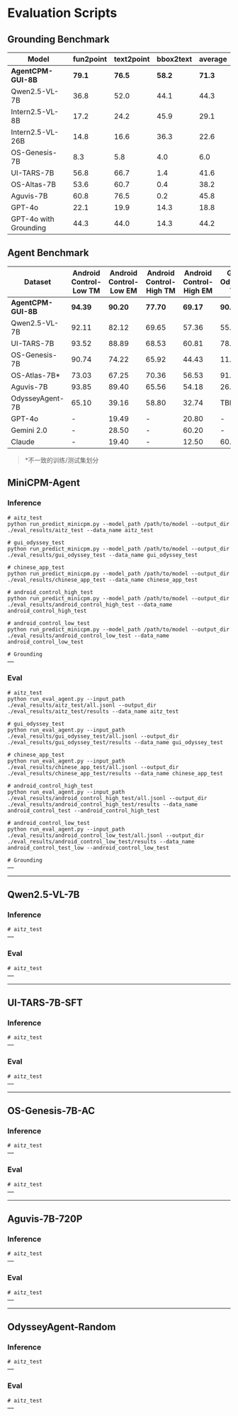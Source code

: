 # Evaluation Scripts

## Grounding Benchmark

| Model                   | fun2point | text2point | bbox2text | average |
|-------------------------|-----------|------------|-----------|--------|
| **AgentCPM-GUI-8B**     | **79.1**  | **76.5**   | **58.2**  |**71.3**|
| Qwen2.5-VL-7B           | 36.8      | 52.0       | 44.1      | 44.3   |
| Intern2.5-VL-8B         | 17.2      | 24.2       | 45.9      | 29.1   |
| Intern2.5-VL-26B        | 14.8      | 16.6       | 36.3      | 22.6   |
| OS-Genesis-7B	          | 8.3	      | 5.8	       | 4.0	     | 6.0    |
| UI-TARS-7B	            | 56.8	    | 66.7	     | 1.4	     | 41.6   |
| OS-Altas-7B	            | 53.6	    | 60.7	     | 0.4	     | 38.2   |
| Aguvis-7B	              | 60.8	    | 76.5	     | 0.2	     | 45.8   |
| GPT-4o                  | 22.1      | 19.9       | 14.3      | 18.8   |
| GPT-4o with Grounding   | 44.3      | 44.0       | 14.3      | 44.2   |

## Agent Benchmark

| Dataset       | Android Control-Low TM | Android Control-Low EM | Android Control-High TM | Android Control-High EM | GUI-Odyssey TM | GUI-Odyssey EM | AITZ TM | AITZ EM | Chinese APP TM | Chinese APP EM |
| ------------- | ---------------------- | ---------------------- | ----------------------- | ----------------------- | -------------- | -------------- | ------- | ------- | -------------- | -------------- |
| **AgentCPM-GUI-8B** | **94.39** | **90.20** | **77.70** | **69.17** | **90.85** | **74.96** | **85.71** | **76.38** | **96.86** | **91.28** |
|Qwen2.5-VL-7B  |92.11|82.12|69.65|57.36|55.33|40.90|73.16|57.58|68.53|48.80|
|UI-TARS-7B     |93.52|88.89|68.53|60.81|78.79|57.33|71.74|55.31|71.01|53.92|
|OS-Genesis-7B  |90.74|74.22|65.92|44.43|11.67|3.63|19.98|8.45|38.10|14.50|
|OS-Atlas-7B*   |73.03|67.25|70.36|56.53|91.83|76.76|74.13|58.45|81.53|55.89|
|Aguvis-7B      |93.85|89.40|65.56|54.18|26.71|13.54|35.71|18.99|67.43|38.20|
|OdysseyAgent-7B|65.10|39.16|58.80|32.74|TBD|73.78|59.17|31.60|67.56|25.44|
|GPT-4o         |-|19.49|-|20.80|-|20.39|70.00|35.30|3.67|3.67|
|Gemini 2.0     |-|28.50|-|60.20|-|3.27|-|-|-|-|
|Claude         |-|19.40|-|12.50|60.90|-|-|-|-|-|
>*不一致的训练/测试集划分

## MiniCPM-Agent

### Inference

```
# aitz_test
python run_predict_minicpm.py --model_path /path/to/model --output_dir ./eval_results/aitz_test --data_name aitz_test

# gui_odyssey_test
python run_predict_minicpm.py --model_path /path/to/model --output_dir ./eval_results/gui_odyssey_test --data_name gui_odyssey_test

# chinese_app_test
python run_predict_minicpm.py --model_path /path/to/model --output_dir ./eval_results/chinese_app_test --data_name chinese_app_test

# android_control_high_test
python run_predict_minicpm.py --model_path /path/to/model --output_dir ./eval_results/android_control_high_test --data_name android_control_high_test

# android_control_low_test
python run_predict_minicpm.py --model_path /path/to/model --output_dir ./eval_results/android_control_low_test --data_name android_control_low_test

# Grounding
……
```

### Eval

```
# aitz_test
python run_eval_agent.py --input_path ./eval_results/aitz_test/all.jsonl --output_dir ./eval_results/aitz_test/results --data_name aitz_test

# gui_odyssey_test
python run_eval_agent.py --input_path ./eval_results/gui_odyssey_test/all.jsonl --output_dir ./eval_results/gui_odyssey_test/results --data_name gui_odyssey_test

# chinese_app_test
python run_eval_agent.py --input_path ./eval_results/chinese_app_test/all.jsonl --output_dir ./eval_results/chinese_app_test/results --data_name chinese_app_test

# android_control_high_test
python run_eval_agent.py --input_path ./eval_results/android_control_high_test/all.jsonl --output_dir ./eval_results/android_control_high_test/results --data_name android_control_test --android_control_high_test

# android_control_low_test
python run_eval_agent.py --input_path ./eval_results/android_control_low_test/all.jsonl --output_dir ./eval_results/android_control_low_test/results --data_name android_control_test_low --android_control_low_test

# Grounding
……
```

---

## Qwen2.5-VL-7B

### Inference

```
# aitz_test
……
```

### Eval

```
# aitz_test
……
```

---

## UI-TARS-7B-SFT

### Inference

```
# aitz_test
……
```

### Eval

```
# aitz_test
……
```

---

## OS-Genesis-7B-AC

### Inference

```
# aitz_test
……
```

### Eval

```
# aitz_test
……
```

---

## Aguvis-7B-720P

### Inference

```
# aitz_test
……
```

### Eval

```
# aitz_test
……
```

---

## OdysseyAgent-Random

### Inference

```
# aitz_test
……
```

### Eval

```
# aitz_test
……
```
